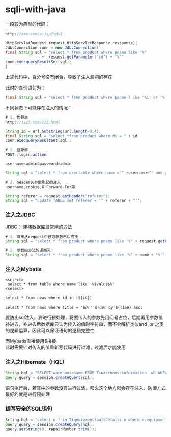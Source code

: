 # sqli-with-java

一段较为典型的代码：

```java
http://xxx.com/a.jsp?id=1

HttpServletRequest request,HttpServletResponse ressponse){
JdbcConnection conn = new JdbcConnection();
final String sql = "select * from product where pname like '%"
                +  resuest.getParameter("id") + "%'"
conn.execqueryResultSet(sql);
}
```

上述代码中，百分号没有闭合，导致了注入漏洞的存在

此时的查询语句为：

```java
final String sql = "select * from product where panme l ike '%1' or '%'='%'"
```

 不同状态下可能存在注入的情况：

```java
# 1. 伪静态
http://1223.com/122.html

String id = url.Substring(url.length-9,4);
final String sql = "select *from product where di = " + id
conn.execqueryResultSet(sql);

# 2. 登录框
POST /login.action

username=admin&password=admin

String sql = "select * from usertable where name ='" +username+"' and password = '"   + password + "'"

# 3. header头参数引起的注入
username,cookie,X-Forward-For等

String referer = request.getHeader("referer");
String sql = "update TABLE set referer = '" + referer + "'";

```

###  注入之JDBC

JDBC： 连接数据库最常用的方法

```java
# 1. 直接从request中获取参数然后拼接
String sql = "select * from product where pname like '%" + request.getParameter("name") + "%'";

# 2. 参数由方法传递而来
String sql = "select * from product where pname like '%" + name + "%'";
```

###  注入之Mybatis

```markup
<select>
 select * from table where name like '%$value$%'
<select>

select * from news where id in (${id})

select * from news where title = '新年' order by ${time} asc;
```

 要防止sql注入，要进行预处理，将要传入的参数先用问号占位，后期再用参数值补进去，补进去后数据库只认为传入的值时字符串，而不会解析类似and ,or 之类的逻辑运算，因此可以保证语句的逻辑完整性

而Mybatis直接使用$拼接  
此时需要针对传入的值重新写代码进行过滤，过滤后才能使用

### 注入之Hibernate（HQL）

```java
String hql = "SELECT warehousename FROM Tswaerhouseinformation  wh WHEWE wh.teuint.unitguid= '" +GUID+ "'";
Query query = session.createQuert(sql);   
```

 语句执行后，若其中的参数没有进行过滤，那么这个地方就会存在注入、防御方式最好的就是进行预处理

###  编写安全的SQL语句

```java
Srting hql = "select e frin Tfqeuipmentfaultdetails e where e.equipmentnumber = ?";
Query query = session,createQuery(hql);
query.setString(0, repairNumber.trim());

```





